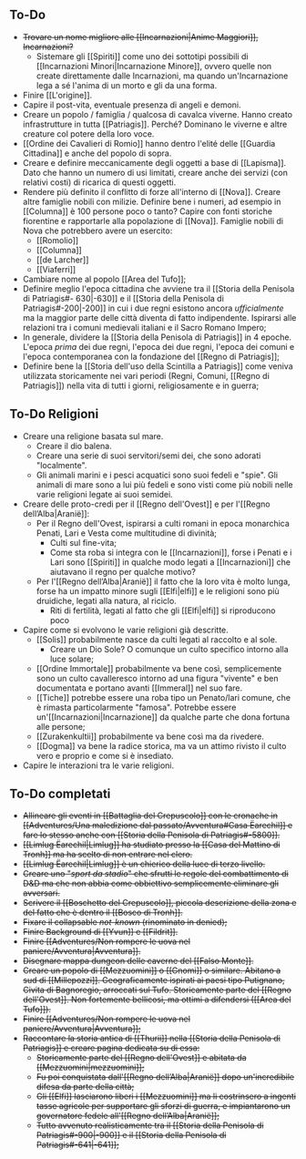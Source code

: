 ## To-Do
- ~~Trovare un nome migliore alle [[Incarnazioni|Anime Maggiori]], Incarnazioni?~~ 
	- Sistemare gli [[Spiriti]] come uno dei sottotipi  possibili di [[Incarnazioni Minori|Incarnazione Minore]], ovvero quelle non create direttamente dalle Incarnazioni, ma quando un'Incarnazione lega a sé l'anima di un morto e gli da una forma. 
- Finire [[L'origine]].
- Capire il post-vita, eventuale presenza di angeli e demoni.
- Creare un popolo / famiglia / qualcosa di cavalca viverne. Hanno creato infrastrutture in tutta [[Patriagis]]. Perché? Dominano le viverne e altre creature col potere della loro voce. 
- [[Ordine dei Cavalieri di Romio]] hanno dentro l'elité delle [[Guardia Cittadina]] e anche del popolo di sopra.
- Creare e definire meccanicamente degli oggetti a base di [[Lapisma]]. Dato che hanno un numero di usi limitati, creare anche dei servizi (con relativi costi) di ricarica di questi oggetti. 
- Rendere più definito il conflitto di forze all'interno di [[Nova]]. Creare altre famiglie nobili con milizie. Definire bene i numeri, ad esempio in [[Columna]] è 100 persone poco o tanto? Capire con fonti storiche fiorentine e rapportarle alla popolazione di [[Nova]]. Famiglie nobili di Nova che potrebbero avere un esercito: 
	- [[Romolio]]
	- [[Columna]]
	- [[de Larcher]]
	- [[Viaferri]]
- Cambiare nome al popolo [[Area del Tufo]]; 
- Definire meglio l'epoca cittadina che avviene tra il [[Storia della Penisola di Patriagis#- 630|-630]] e il [[Storia della Penisola di Patriagis#-200|-200]] in cui i due regni esistono ancora *ufficialmente* ma la maggior parte delle città diventa di fatto indipendente. Ispirarsi alle relazioni tra i comuni medievali italiani e il Sacro Romano Impero; 
- In generale, dividere la [[Storia della Penisola di Patriagis]] in 4 epoche. L'epoca *prima* dei due regni, l'epoca dei due regni, l'epoca dei comuni e l'epoca contemporanea con la fondazione del [[Regno di Patriagis]]; 
- Definire bene la [[Storia dell'uso della Scintilla a Patriagis]] come veniva utilizzata storicamente nei vari periodi (Regni, Comuni, [[Regno di Patriagis]]) nella vita di tutti i giorni, religiosamente e in guerra; 

## To-Do Religioni
- Creare una religione basata sul mare. 
	- Creare il dio balena.
	- Creare una serie di suoi servitori/semi dei, che sono adorati "localmente".
	- Gli animali marini e i pesci acquatici sono suoi fedeli e "spie". Gli animali di mare sono a lui più fedeli e sono visti come più nobili nelle varie religioni legate ai suoi semidei.
- Creare delle proto-credi per il [[Regno dell'Ovest]] e per l'[[Regno dell’Alba|Aranië]]:
	- Per il Regno dell'Ovest, ispirarsi a culti romani in epoca monarchica Penati, Lari e Vesta come multitudine di divinità;
		- Culti sul fine-vita;
		- Come sta roba si integra con le [[Incarnazioni]], forse i Penati e i Lari sono [[Spiriti]] in qualche modo legati a [[Incarnazioni]] che aiutavano il regno per qualche motivo? 
	- Per l'[[Regno dell’Alba|Aranië]] il fatto che la loro vita è molto lunga, forse ha un impatto minore sugli [[Elfi|elfi]] e le religioni sono più druidiche, legati alla natura, al riciclo. 
		- Riti di fertilità, legati al fatto che gli [[Elfi|elfi]] si riproducono poco
- Capire come si evolvono le varie religioni già descritte. 
	- [[Solis]] probabilmente nasce da culti legati al raccolto e al sole. 
		- Creare un Dio Sole? O comunque un culto specifico intorno alla luce solare;
	- [[Ordine Immortale]] probabilmente va bene così, semplicemente sono un culto cavalleresco intorno ad una figura "vivente" e ben documentata e portano avanti [[Immeral]] nel suo fare.
	- [[Tiche]] potrebbe essere una roba tipo un Penato/lari comune, che è rimasta particolarmente "famosa". Potrebbe essere un'[[Incarnazioni|Incarnazione]] da qualche parte che dona fortuna alle persone;
	- [[Zurakenkultii]] probabilmente va bene così ma da rivedere. 
	- [[Dogma]] va bene la radice storica, ma va un attimo rivisto il culto vero e proprio e come si è insediato. 
- Capire le interazioni tra le varie religioni. 



## To-Do completati
- ~~Allineare gli eventi in [[Battaglia del Crepuscolo]] con le cronache in [[Adventures/Una maledizione dal passato/Avventura#Casa Ëarechil]] e fare lo stesso anche con [[Storia della Penisola di Patriagis#-5800]].~~ 
- ~~[[Limlug Ëarechil|Limlug]] ha studiato presso la [[Casa del Mattino di Tronh]] ma ha scelto di non entrare nel clero.~~
- ~~[[Limlug Ëarechil|Limlug]] è un chierico della luce di terzo livello.~~
- ~~Creare uno "*sport da stadio*" che sfrutti le regole del combattimento di D&D ma che non abbia come obbiettivo semplicemente eliminare gli avversari.~~ 
- ~~Scrivere il [[Boschetto del Crepuscolo]], piccola descrizione della zona e del fatto che è dentro il [[Bosco di Tronh]].~~ 
- ~~Fixare il collapsable *not-known* (rinominato in denied);~~
- ~~Finire Background di [[Yvun]] e [[Fildrit]].~~
- ~~Finire [[Adventures/Non rompere le uova nel paniere/Avventura|Avventura]].~~
- ~~Disegnare mappa dungeon delle caverne del [[Falso Monte]].~~ 
- ~~Creare un popolo di [[Mezzuomini]] o [[Gnomi]] o similare. Abitano a sud di [[Millepozzi]]. Geograficamente ispirati ai paesi tipo Putignano, Civita di Bagnoregio, arroccati sul Tufo. Storicamente parte del [[Regno dell'Ovest]]. Non fortemente bellicosi, ma ottimi a difendersi ([[Area del Tufo]]).~~
- ~~Finire [[Adventures/Non rompere le uova nel paniere/Avventura|Avventura]];~~
-  ~~Raccontare la storia antica di [[Thurii]] nella [[Storia della Penisola di Patriagis]] e creare pagina dedicata su di essa:~~ 
	- ~~Storicamente parte del [[Regno dell'Ovest]] e abitata da [[Mezzuomini|mezzuomini]];~~
	- ~~Fu poi conquistata dall'[[Regno dell’Alba|Aranië]] dopo un'incredibile difesa da parte della città;~~ 
	- ~~Gli [[Elfi]] lasciarono liberi i [[Mezzuomini]] ma li costrinsero a ingenti tasse agricole per supportare gli sforzi di guerra, e impiantarono un governatore fedele all'[[Regno dell’Alba|Aranië]];~~
	- ~~Tutto avvenuto realisticamente tra il [[Storia della Penisola di Patriagis#-900|-900]] e il [[Storia della Penisola di Patriagis#-641|-641]];~~



